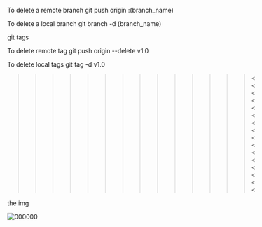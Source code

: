 To delete a remote branch
git push origin :(branch_name)

To delete a local branch
git branch -d (branch_name)

git tags

To delete remote tag
git push origin --delete v1.0

To delete local tags
git tag -d v1.0

>>>>>>>>>>>>>><<<<<<<<<<<<<<<<



the img 


![000000](https://user-images.githubusercontent.com/106853987/191241719-a9a98cea-031f-4213-bddc-593aa1972047.JPG)
